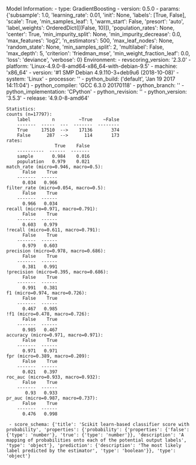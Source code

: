 Model Information:
	 - type: GradientBoosting
	 - version: 0.5.0
	 - params: {'subsample': 1.0, 'learning_rate': 0.01, 'init': None, 'labels': [True, False], 'scale': True, 'min_samples_leaf': 1, 'warm_start': False, 'presort': 'auto', 'label_weights': OrderedDict([(False, 10)]), 'population_rates': None, 'center': True, 'min_impurity_split': None, 'min_impurity_decrease': 0.0, 'max_features': 'log2', 'n_estimators': 500, 'max_leaf_nodes': None, 'random_state': None, 'min_samples_split': 2, 'multilabel': False, 'max_depth': 5, 'criterion': 'friedman_mse', 'min_weight_fraction_leaf': 0.0, 'loss': 'deviance', 'verbose': 0}
	Environment:
	 - revscoring_version: '2.3.0'
	 - platform: 'Linux-4.9.0-8-amd64-x86_64-with-debian-9.5'
	 - machine: 'x86_64'
	 - version: '#1 SMP Debian 4.9.110-3+deb9u6 (2018-10-08)'
	 - system: 'Linux'
	 - processor: ''
	 - python_build: ('default', 'Jan 19 2017 14:11:04')
	 - python_compiler: 'GCC 6.3.0 20170118'
	 - python_branch: ''
	 - python_implementation: 'CPython'
	 - python_revision: ''
	 - python_version: '3.5.3'
	 - release: '4.9.0-8-amd64'
	
	Statistics:
	counts (n=17797):
		label        n         ~True    ~False
		-------  -----  ---  -------  --------
		True     17510  -->    17136       374
		False      287  -->      114       173
	rates:
		              True    False
		----------  ------  -------
		sample       0.984    0.016
		population   0.979    0.021
	match_rate (micro=0.946, macro=0.5):
		  False    True
		-------  ------
		  0.034   0.966
	filter_rate (micro=0.054, macro=0.5):
		  False    True
		-------  ------
		  0.966   0.034
	recall (micro=0.971, macro=0.791):
		  False    True
		-------  ------
		  0.603   0.979
	!recall (micro=0.611, macro=0.791):
		  False    True
		-------  ------
		  0.979   0.603
	precision (micro=0.978, macro=0.686):
		  False    True
		-------  ------
		  0.381   0.991
	!precision (micro=0.395, macro=0.686):
		  False    True
		-------  ------
		  0.991   0.381
	f1 (micro=0.974, macro=0.726):
		  False    True
		-------  ------
		  0.467   0.985
	!f1 (micro=0.478, macro=0.726):
		  False    True
		-------  ------
		  0.985   0.467
	accuracy (micro=0.971, macro=0.971):
		  False    True
		-------  ------
		  0.971   0.971
	fpr (micro=0.389, macro=0.209):
		  False    True
		-------  ------
		  0.021   0.397
	roc_auc (micro=0.933, macro=0.932):
		  False    True
		-------  ------
		   0.93   0.933
	pr_auc (micro=0.987, macro=0.737):
		  False    True
		-------  ------
		  0.476   0.998
	
	 - score_schema: {'title': 'Scikit learn-based classifier score with probability', 'properties': {'probability': {'properties': {'false': {'type': 'number'}, 'true': {'type': 'number'}}, 'description': 'A mapping of probabilities onto each of the potential output labels', 'type': 'object'}, 'prediction': {'description': 'The most likely label predicted by the estimator', 'type': 'boolean'}}, 'type': 'object'}

